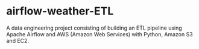 # airflow-weather-ETL
A data engineering project consisting of building an ETL pipeline using Apache Airflow and AWS (Amazon Web Services) with Python, Amazon S3 and EC2.
